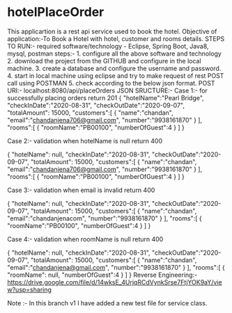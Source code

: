 # hotelPlaceOrder
This applicartion is a rest api service used to book the hotel.
Objective of application:-To Book a Hotel with hotel, customer and rooms details.
STEPS TO RUN:-
   required software/technology - Eclipse, Spring Boot, Java8, mysql, postman
   steps:- 1. configure all the above software and technology
   	   2. download the project from the GITHUB and configure in the local machine.
	   3. create a database and configure the username and password.
	   4. start in local machine using eclipse and try to make request of rest POST call using POSTMAN
	   5. check according to the below json format.
POST URI:- localhost:8080/api/placeOrders
JSON SRUCTURE:-
Case 1:- for successfully placing orders return 201
{
		"hotelName":"Pearl Bridge",
		"checkInDate":"2020-08-31",
		"checkOutDate":"2020-09-07",
		"totalAmount": 15000,
		"customers":[
			{
				"name":"chandan",
				"email":"chandanjena706@gmail.com",
				"number":"9938161870"
			}
		],
		"rooms":[
			{
				"roomName":"PB00100",
				"numberOfGuest":4
			}
		]
}

Case 2:- validation when hotelName is null return 400

{
		"hotelName": null,
		"checkInDate":"2020-08-31",
		"checkOutDate":"2020-09-07",
		"totalAmount": 15000,
		"customers":[
			{
				"name":"chandan",
				"email":"chandanjena706@gmail.com",
				"number":"9938161870"
			}
		],
		"rooms":[
			{
				"roomName":"PB00100",
				"numberOfGuest":4
			}
		]
}


Case 3:- validation when email is invalid return 400

{
		"hotelName": null,
		"checkInDate":"2020-08-31",
		"checkOutDate":"2020-09-07",
		"totalAmount": 15000,
		"customers":[
			{
				"name":"chandan",
				"email":"chandanjenacom",
				"number":"9938161870"
			}
		],
		"rooms":[
			{
				"roomName":"PB00100",
				"numberOfGuest":4
			}
		]
}

Case 4:- validation when roomName is null return 400

{
		"hotelName": null,
		"checkInDate":"2020-08-31",
		"checkOutDate":"2020-09-07",
		"totalAmount": 15000,
		"customers":[
			{
				"name":"chandan",
				"email":"chandanjena@gmail.com",
				"number":"9938161870"
			}
		],
		"rooms":[
			{
				"roomName": null,
				"numberOfGuest":4
			}
		]
}
Reverse Engineering:-
https://drive.google.com/file/d/14wksE_4UrjqRCdVynkSrse7FtjYOK9aY/view?usp=sharing



Note :- In this branch v1 I have added a new test file for service class.
